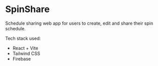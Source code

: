 # SpinShare
Schedule sharing web app for users to create, edit and share their spin schedule.

Tech stack used:
- React + Vite
- Tailwind CSS
- Firebase


